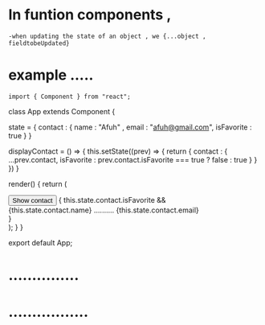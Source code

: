 # In funtion components , 
    -when updating the state of an object , we {...object , fieldtobeUpdated} 
    


# example ..... 
    import { Component } from "react";

class App extends Component {

  state = {
    contact : {
      name : "Afuh" ,
      email : "afuh@gmail.com",
      isFavorite : true 
    }
  }
 
  displayContact = () => {
    this.setState((prev) => {
      return {
        contact : {
             ...prev.contact,
          isFavorite  : prev.contact.isFavorite === true ? false : true
        }
      }
    })
  }

  render() { 
    return (<div>
      <button onClick={this.displayContact}>Show contact</button>
     {
      this.state.contact.isFavorite && <div>
        <div>{this.state.contact.name}    ..........    {this.state.contact.email} </div>
      </div>
     }
    </div>);
  }
}
 
export default App;

# ...............




# .................